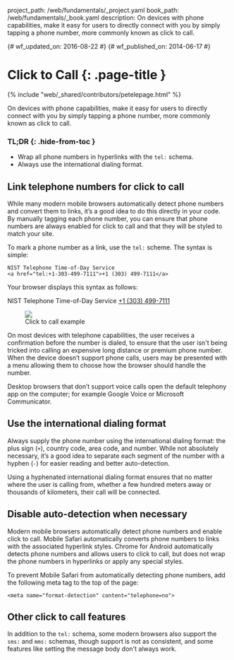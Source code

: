 project_path: /web/fundamentals/_project.yaml
book_path: /web/fundamentals/_book.yaml
description: On devices with phone capabilities, make it easy for users to directly connect with you by simply tapping a phone number, more commonly known as click to call.

{# wf_updated_on: 2016-08-22 #}
{# wf_published_on: 2014-06-17 #}

# Click to Call {: .page-title }

{% include "web/_shared/contributors/petelepage.html" %}

On devices with phone capabilities, make it easy for users to directly connect
with you by simply tapping a phone number, more commonly known as click to call.

### TL;DR {: .hide-from-toc }

- Wrap all phone numbers in hyperlinks with the <code>tel:</code> schema.
- Always use the international dialing format.

## Link telephone numbers for click to call

While many modern mobile browsers automatically detect phone numbers
and convert them to links, it’s a good idea to do this directly in your code.
By manually tagging each phone number, you can ensure that phone numbers are always
enabled for click to call and that they will be styled to match your site.

To mark a phone number as a link, use the `tel:` scheme.  The syntax is
simple:

```
NIST Telephone Time-of-Day Service 
<a href="tel:+1-303-499-7111">+1 (303) 499-7111</a>
```

Your browser displays this syntax as follows:

NIST Telephone Time-of-Day Service <a href="tel:+1-303-499-7111">+1 (303) 499-7111</a>


<div class="attempt-right">
  <figure>
    <img src="images/click-to-call_framed.jpg">
    <figcaption>Click to call example</figcaption>
  </figure>
</div>


On most devices with telephone capabilities, the user receives a
confirmation before the number is dialed, to ensure that the user isn't being
tricked into calling an expensive long distance or premium phone number.
When the device doesn’t support phone calls, users may be presented with a
menu allowing them to choose how the browser should handle the number.

Desktop browsers that don’t support voice calls open the default
telephony app on the computer; for example Google Voice or Microsoft
Communicator.

## Use the international dialing format

Always supply the phone number using the international dialing format:
the plus sign (`+`), country code, area code, and number.  While not absolutely
necessary, it’s a good idea to separate each segment of the number with a
hyphen (`-`) for easier reading and better auto-detection.

Using a hyphenated international dialing format ensures that no matter where
the user is calling from, whether a few hundred meters away or thousands
of kilometers, their call will be connected.

## Disable auto-detection when necessary

Modern mobile browsers automatically detect phone numbers and enable
click to call. Mobile Safari automatically converts phone numbers to links
with the associated hyperlink styles. Chrome for Android automatically
detects phone numbers and allows users to click to call, but does not wrap
the phone numbers in hyperlinks or apply any special styles.

To prevent Mobile Safari from automatically detecting phone numbers, add the
following meta tag to the top of the page:

```
<meta name="format-detection" content="telephone=no">
```

## Other click to call features

In addition to the `tel:` schema, some modern browsers also support the `sms:`
and `mms:` schemas, though support is not as consistent, and some
features like setting the message body don't always work.
